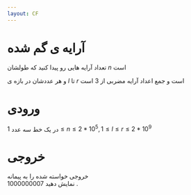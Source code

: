 ```yaml
---
layout: CF
---
```


# آرایه ی گم شده

تعداد آرایه هایی رو پیدا کنید که طولشان
$n$
است 

و هر عددشان در بازه ی
$l$
تا 
$r$
است و جمع اعداد آرایه مضربی از 3 است
# ورودی
در یک خط سه عدد 
$1 \le n \le 2 * 10^5, 1 \le l \le r \le 2 * 10^9$

# خروجی
خروجی خواسته شده را به پیمانه  
1000000007
نمایش دهید
.
